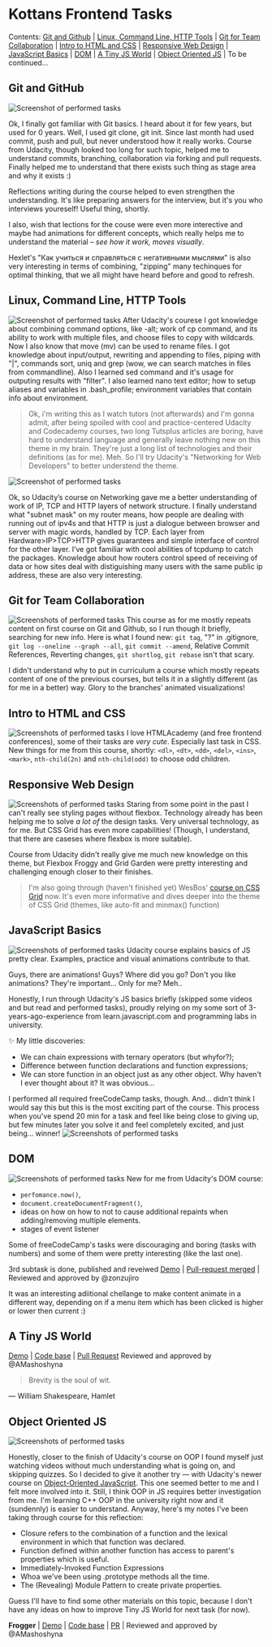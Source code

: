 # Kottans Frontend Tasks

Contents: [Git and Github](https://github.com/denislukianenko/kottans-frontend#git-and-github) | [Linux, Command Line, HTTP Tools](https://github.com/denislukianenko/kottans-frontend#linux-command-line-http-tools) | [Git for Team Collaboration](https://github.com/denislukianenko/kottans-frontend#git-for-team-collaboration) | [Intro to HTML and CSS](https://github.com/denislukianenko/kottans-frontend#intro-to-html-and-css) | [Responsive Web Design](https://github.com/denislukianenko/kottans-frontend#responsive-web-design) | [JavaScript Basics](https://github.com/denislukianenko/kottans-frontend#javascript-basics) | [DOM](https://github.com/denislukianenko/kottans-frontend#dom) | [A Tiny JS World](https://github.com/denislukianenko/kottans-frontend#a-tiny-js-world) | [Object Oriented JS](https://github.com/denislukianenko/kottans-frontend#object-oriented-js) | To be continued...

## Git and GitHub

![Screenshot of performed tasks](./task_git_intro/udacity-screenshot.png)

Ok, I finally got familiar with Git basics. I heard about it for few years, but used for 0 years. Well, I used git clone, git init. Since last month had used commit, push and pull, but never understood how it really works. Course from Udacity, though looked too long for such topic, helped me to understand commits, branching, collaboration via forking and pull requests. Finally helped me to understand that there exists such thing as stage area and why it exists :)

Reflections writing during the course helped to even strengthen the understanding. It's like preparing answers for the interview, but it's you who interviews youreself! Useful thing, shortly.

I also, wish that lections for the couse were even more interective and maybe had animations for different concepts, which really helps me to understand the material – *see how it work, moves visually*.

Hexlet's "Как учиться и справляться с негативными мыслями" is also very interesting in terms of combining, "zipping" many techinques for optimal thinking, that we all might have heard before and good to refresh.

## Linux, Command Line, HTTP Tools

![Screenshot of performed tasks](./task_linux_cli/codecademy-screenshot.png)
After Udacity's courese I got knowledge about combining command options, like -alt; work of cp command, and its ability to work with multiple files, and choose files to copy with wildcards. Now I also know that move (mv) can be used to rename files. I got knowledge about input/output, rewriting and appending to files, piping with "|", commands sort, uniq and grep (wow, we can search matches in files from commandline). Also I learned sed command and it's usage for outputing results with "filter". I also learned nano text editor; how to setup aliases and variables in .bash_profile; environment variables that contain info about environment.

> Ok, i'm writing this as I watch tutors (not afterwards) and I'm gonna admit, after being spoiled with cool and practice-centered Udacity and Codecademy courses, two long Tutsplus articles are boring, have hard to understand language and generally leave nothing new on this theme in my brain. They're just a long list of technologies and their definitions (as for me). Meh. So I'll try Udacity's "Networking for Web Developers" to better understend the theme.

![Screenshot of performed tasks](./task_linux_cli/udacity-2-screenshot.png)

Ok, so Udacity’s course on Networking gave me a better understanding of work of IP, TCP and HTTP layers of network structure. I finally understand what "subnet mask" on my router means, how people are dealing with running out of ipv4s and that HTTP is just a dialogue between browser and server with magic words, handled by TCP. Each layer from Hardware>IP>TCP>HTTP gives guarantees and simple interface of control for the other layer. I’ve got familiar with cool abilities of tcpdump to catch the packages. Knowledge about how routers control speed of receiving of data or how sites deal with distiguishing many users with the same public ip address, these are also very interesting.

## Git for Team Collaboration

![Screenshots of performed tasks](./task_git_collaboration/udacity-screenshots.png)
This course as for me mostly repeats content on first course on Git and Github, so I run though it briefly, searching for new info. Here is what I found new: `git tag`, "?" in .gitignore, `git log --oneline --graph --all`, `git commit --amend`, Relative Commit References, Reverting changes, `git shortlog`, `git rebase` isn't that scary.

I didn't understand why to put in curriculum a course which mostly repeats content of one of the previous courses, but tells it in a slightly different (as for me in a better) way. Glory to the branches' animated visualizations!

## Intro to HTML and CSS

![Screenshots of performed tasks](./task_html_css_intro/htmlacademy-12.png)
I love HTMLAcademy (and free frontend conferences), some of their tasks are _very cute_. Especially last task in CSS. New things for me from this course, shortly: `<dl>`, `<dt>`, `<dd>`, `<del>`, `<ins>`, `<mark>`, `nth-child(2n)` and `nth-child(odd)` to choose odd children.

## Responsive Web Design

![Screenshots of performed tasks](./task_responsive_web_design/Responsive-3-tasks-screen.png)
Staring from some point in the past I can't really see styling pages without flexbox. Technology already has been helping me to solve _a lot of_ the design tasks. Very universal technology, as for me. But CSS Grid has even more capabilities! (Though, I understand, that there are caseses where flexbox is more suitable).

Course from Udacity didn't really give me much new knowledge on this theme, but Flexbox Froggy and Grid Garden were pretty interesting and challenging enough closer to their finishes.

> I'm also going through (haven't finished yet) WesBos' [course on CSS Grid](https://cssgrid.io) now. It's even more informative and dives deeper into the theme of CSS Grid (themes, like auto-fit and minmax() function)

## JavaScript Basics

![Screenshots of performed tasks](./task_js_basics/freecodecamp.png)
Udacity course explains basics of JS pretty clear. Examples, practice and visual animations contribute to that.

Guys, there are animations! Guys? Where did you go? Don't you like animations? They're important... Only for me? Meh..

Honestly, I run through Udacity's JS basics briefly (skipped some videos and but read and performed tasks), proudly relying on my some sort of 3-years-ago-experience from learn.javascript.com and programming labs in university.

✨ My little discoveries:

- We can chain expressions with ternary operators (but whyfor?);
- Difference between function declarations and function expressions;
- We can store function in an object just as any other object. Why haven't I ever thought about it? It was obvious...

I performed all required freeCodeCamp tasks, though. And... didn't think I would say this but this is the most exciting part of the course. This process when you've spend 20 min for a task and feel like being close to giving up, but few minutes later you solve it and feel completely excited, and just being... winner!
![Screenshots of performed tasks](./task_js_basics/excitement.png)

## DOM

![Screenshots of performed tasks](./task_js_dom/dom-screenshot.png)
New for me from Udacity's DOM course:

- `perfomance.now()`,
- `document.createDocumentFragment()`,
- ideas on how on how to not to cause additional repaints when adding/removing multiple elements.
- stages of event listener

Some of freeCodeCamp's tasks were discouraging and boring (tasks with numbers) and some of them were pretty interesting (like the last one).

3rd subtask is done, published and reveiwed
[Demo](https://task-menu.netlify.com/)
| [Pull-request merged](https://github.com/kottans/frontend-2019-homeworks/pull/46) | Reviewed and approved by @zonzujiro

It was an interesting adiitional chellange to make content animate in a different way, depending on if a menu item which has been clicked is higher or lower then current :)

## A Tiny JS World

[Demo](https://denislukianenko.github.io/a-tiny-JS-world/) |
[Code base](https://github.com/denislukianenko/a-tiny-JS-world) | [Pull Request](https://github.com/kottans/frontend-2019-homeworks/pull/62) Reviewed and approved by @AMashoshyna

> Brevity is the soul of wit.

― William Shakespeare, Hamlet

## Object Oriented JS

![Screenshots of performed tasks](./task_js_oop/js-oop-screenshot.png)

Honestly, closer to the finish of Udacity's course on OOP I found myself just watching videos without much understanding what is going on, and skipping quizzes. So I decided to give it another try — with Udacity's newer course on [Object-Oriented JavaScript](classroom.udacity.com/courses/ud711). This one seemed better to me and I felt more involved into it. Still, I think OOP in JS requires better investigation from me. I'm learning C++ OOP in the university right now and it (sundennly) is easier to understand. Anyway, here's my notes I've been taking through course for this reflection:

- Closure refers to the combination of a function and the lexical environment in which that function was declared.
- Function defined within another function has access to parent's properties which is useful.
- Immediately-Invoked Function Expressions
- Whoa we've been using .prototype methods all the time.
- The (Revealing) Module Pattern to create private properties.

Guess I'll have to find some other materials on this topic, because I don't have any ideas on how to improve Tiny JS World for next task (for now).

**Frogger** | [Demo](https://denislukianenko.github.io/frogger/) |
[Code base](https://github.com/denislukianenko/frogger) | [PR](https://github.com/kottans/frontend-2019-homeworks/pull/80) | Reviewed and approved by @AMashoshyna
